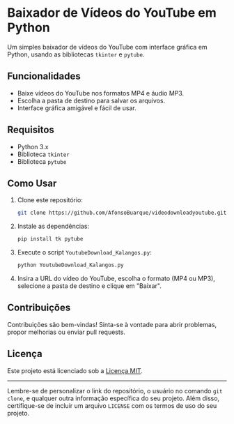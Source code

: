 # Baixador de Vídeos do YouTube em Python

Um simples baixador de vídeos do YouTube com interface gráfica em Python, usando as bibliotecas `tkinter` e `pytube`.

## Funcionalidades

- Baixe vídeos do YouTube nos formatos MP4 e áudio MP3.
- Escolha a pasta de destino para salvar os arquivos.
- Interface gráfica amigável e fácil de usar.

## Requisitos

- Python 3.x
- Biblioteca `tkinter`
- Biblioteca `pytube`

## Como Usar

1. Clone este repositório:
   ```bash
   git clone https://github.com/AfonsoBuarque/videodownloadyoutube.git
   ```

2. Instale as dependências:
   ```bash
   pip install tk pytube
   ```

3. Execute o script `YoutubeDownload_Kalangos.py`:
   ```bash
   python YoutubeDownload_Kalangos.py
   ```

4. Insira a URL do vídeo do YouTube, escolha o formato (MP4 ou MP3), selecione a pasta de destino e clique em "Baixar".

## Contribuições

Contribuições são bem-vindas! Sinta-se à vontade para abrir problemas, propor melhorias ou enviar pull requests.

## Licença

Este projeto está licenciado sob a [Licença MIT](LICENSE).

---

Lembre-se de personalizar o link do repositório, o usuário no comando `git clone`, e qualquer outra informação específica do seu projeto. Além disso, certifique-se de incluir um arquivo `LICENSE` com os termos de uso do seu projeto.
